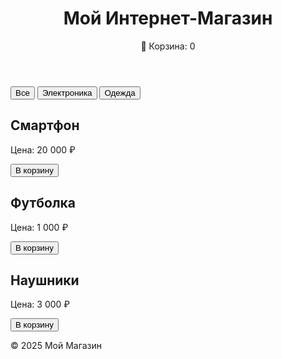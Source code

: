 <!DOCTYPE html>
<html lang="ru">
<head>
  <meta charset="UTF-8" />
  <meta name="viewport" content="width=device-width, initial-scale=1.0"/>
  <title>Интернет-магазин</title>
  <link rel="stylesheet" href="style.css" />
</head>
<body>
  <header>
    <h1>Мой Интернет-Магазин</h1>
    <div class="cart">
      🛒 Корзина: <span id="cart-count">0</span>
    </div>
  </header>

  <!-- Реклама сверху -->
  <div class="ad-block">
    <!-- Вставьте сюда рекламный код -->
  </div>

  <nav>
    <button onclick="filterItems('all')">Все</button>
    <button onclick="filterItems('electronics')">Электроника</button>
    <button onclick="filterItems('clothing')">Одежда</button>
  </nav>

  <main id="catalog">
    <div class="item electronics">
      <h2>Смартфон</h2>
      <p>Цена: 20 000 ₽</p>
      <button onclick="addToCart('Смартфон', 20000)">В корзину</button>
    </div>
    <div class="item clothing">
      <h2>Футболка</h2>
      <p>Цена: 1 000 ₽</p>
      <button onclick="addToCart('Футболка', 1000)">В корзину</button>
    </div>
    <div class="item electronics">
      <h2>Наушники</h2>
      <p>Цена: 3 000 ₽</p>
      <button onclick="addToCart('Наушники', 3000)">В корзину</button>
    </div>
  </main>

  <!-- Реклама снизу -->
  <div class="ad-block">
    <!-- Вставьте сюда рекламный код -->
  </div>

  <footer>
    <p>© 2025 Мой Магазин</p>
  </footer>

  <script>
    let cart = [];

    function filterItems(category) {
      const items = document.querySelectorAll('.item');
      items.forEach(item => {
        if (category === 'all' || item.classList.contains(category)) {
          item.style.display = 'block';
        } else {
          item.style.display = 'none';
        }
      });
    }

    function addToCart(name, price) {
      cart.push({ name, price });
      document.getElementById('cart-count').textContent = cart.length;
      alert(`${name} добавлен(а) в корзину!`);
    }
  </script>
</body>
</html>
